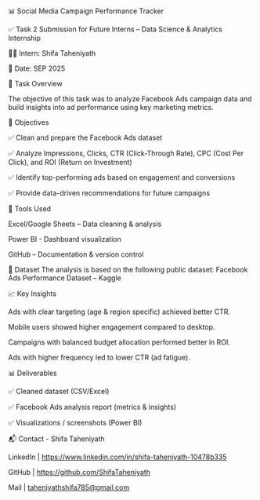 📊 Social Media Campaign Performance Tracker



✅ Task 2 Submission for Future Interns – Data Science & Analytics Internship


👨‍💻 Intern: Shifa Taheniyath


📅 Date: SEP 2025



📌 Task Overview



The objective of this task was to analyze Facebook Ads campaign data and build insights into ad performance using key marketing metrics.

🎯 Objectives



✅ Clean and prepare the Facebook Ads dataset



✅ Analyze Impressions, Clicks, CTR (Click-Through Rate), CPC (Cost Per Click), and ROI (Return on Investment)



✅ Identify top-performing ads based on engagement and conversions



✅ Provide data-driven recommendations for future campaigns



🧰 Tools Used



Excel/Google Sheets – Data cleaning & analysis



Power BI - Dashboard visualization



GitHub – Documentation & version control



📂 Dataset The analysis is based on the following public dataset: Facebook Ads Performance Dataset – Kaggle



📈 Key Insights



Ads with clear targeting (age & region specific) achieved better CTR.



Mobile users showed higher engagement compared to desktop.



Campaigns with balanced budget allocation performed better in ROI.



Ads with higher frequency led to lower CTR (ad fatigue).



📊 Deliverables



✅ Cleaned dataset (CSV/Excel)



✅ Facebook Ads analysis report (metrics & insights)



✅ Visualizations / screenshots (Power BI)



📬 Contact - Shifa Taheniyath



LinkedIn | https://www.linkedin.com/in/shifa-taheniyath-10478b335



GitHub | https://github.com/ShifaTaheniyath



Mail | taheniyathshifa785@gmail.com
